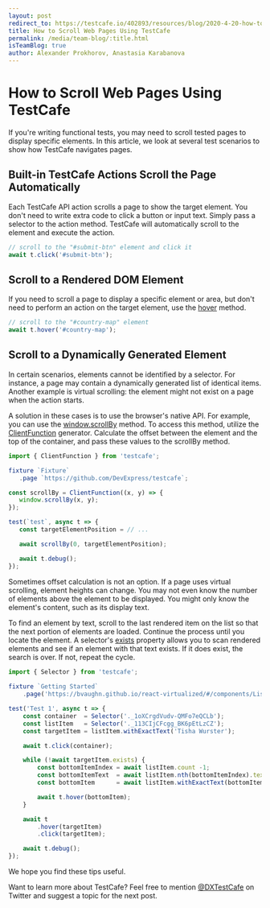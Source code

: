 ```yaml
---
layout: post
redirect_to: https://testcafe.io/402893/resources/blog/2020-4-20-how-to-scroll-web-pages-using-testcafe
title: How to Scroll Web Pages Using TestCafe
permalink: /media/team-blog/:title.html
isTeamBlog: true
author: Alexander Prokhorov, Anastasia Karabanova
---
```

# How to Scroll Web Pages Using TestCafe

If you're writing functional tests, you may need to scroll tested pages to display specific elements. In this article, we look at several test scenarios to show how TestCafe navigates pages.

<!--more-->

## Built-in TestCafe Actions Scroll the Page Automatically

Each TestCafe API action scrolls a page to show the target element. You don't need to write extra code to click a button or input text. Simply pass a selector to the action method. TestCafe will automatically scroll to the element and execute the action.

```js
// scroll to the "#submit-btn" element and click it
await t.click('#submit-btn');
```

## Scroll to a Rendered DOM Element

If you need to scroll a page to display a specific element or area, but don't need to perform an action on the target element, use the [hover](https://devexpress.github.io/testcafe/documentation/reference/test-api/testcontroller/hover.html) method.

```js
// scroll to the "#country-map" element
await t.hover('#country-map');
```

## Scroll to a Dynamically Generated Element

In certain scenarios, elements cannot be identified by a selector. For instance, a page may contain a dynamically generated list of identical items. Another example is virtual scrolling: the element might not exist on a page when the action starts.

A solution in these cases is to use the browser's native API. For example, you can use the [window.scrollBy](https://developer.mozilla.org/en-US/docs/Web/API/Window/scrollBy) method. To access this method, utilize the [ClientFunction](https://devexpress.github.io/testcafe/documentation/reference/test-api/clientfunction/constructor.html) generator. Calculate the offset between the element and the top of the container, and pass these values to the scrollBy method.

```js
import { ClientFunction } from 'testcafe';

fixture `Fixture`
   .page `https://github.com/DevExpress/testcafe`;

const scrollBy = ClientFunction((x, y) => {
   window.scrollBy(x, y);
});

test(`test`, async t => {
   const targetElementPosition = // ...

   await scrollBy(0, targetElementPosition);

   await t.debug();
});
```

Sometimes offset calculation is not an option. If a page uses virtual scrolling, element heights can change. You may not even know the number of elements above the element to be displayed. You might only know the element's content, such as its display text.

To find an element by text, scroll to the last rendered item on the list so that the next portion of elements are loaded. Continue the process until you locate the element. A selector's [exists](https://devexpress.github.io/testcafe/documentation/guides/basic-guides/select-page-elements.html#check-if-an-element-exists) property allows you to scan rendered elements and see if an element with that text exists. If it does exist, the search is over. If not, repeat the cycle.

```js
import { Selector } from 'testcafe';
  
fixture `Getting Started`
    .page('https://bvaughn.github.io/react-virtualized/#/components/List')

test('Test 1', async t => {
    const container  = Selector('._1oXCrgdVudv-QMFo7eQCLb');
    const listItem   = Selector('._113CIjCFcgg_BK6pEtLzCZ');
    const targetItem = listItem.withExactText('Tisha Wurster');

    await t.click(container);

    while (!await targetItem.exists) {
        const bottomItemIndex = await listItem.count -1;
        const bottomItemText  = await listItem.nth(bottomItemIndex).textContent;
        const bottomItem      = await listItem.withExactText(bottomItemText);

        await t.hover(bottomItem);
    }

    await t
        .hover(targetItem)
        .click(targetItem);

    await t.debug();
});
```

We hope you find these tips useful.

Want to learn more about TestCafe? Feel free to mention [@DXTestCafe](https://twitter.com/DXTestCafe) on Twitter and suggest a topic for the next post.
